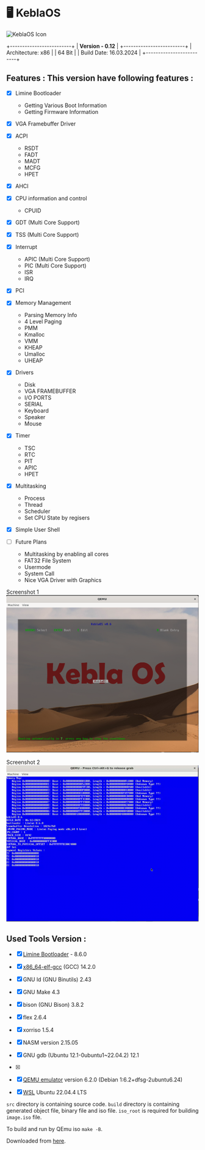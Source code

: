 # 🖥️ KeblaOS

![KeblaOS Icon](image/KeblaOS.png)


+-------------------------+
|      **Version - 0.12** |
+-------------------------+
| Architecture: x86       |
| 64 Bit                  |
| Build Date: 16.03.2024  |
+-------------------------+



## Features : This version have following features :

- [x] Limine Bootloader
    * Getting Various Boot Information
    * Getting Firmware Information

- [x] VGA Framebuffer Driver

- [x] ACPI
    * RSDT
    * FADT
    * MADT
    * MCFG
    * HPET

- [x] AHCI

- [x] CPU information and control
    * CPUID

- [x] GDT (Multi Core Support)
- [x] TSS (Multi Core Support)

- [x] Interrupt
    * APIC (Multi Core Support)
    * PIC (Multi Core Support)
    * ISR
    * IRQ

- [x] PCI

- [x] Memory Management
    * Parsing Memory Info
    * 4 Level Paging
    * PMM
    * Kmalloc
    * VMM
    * KHEAP
    * Umalloc
    * UHEAP

- [x] Drivers
    * Disk
    * VGA FRAMEBUFFER
    * I/O PORTS
    * SERIAL
    * Keyboard
    * Speaker
    * Mouse

- [x] Timer
    * TSC
    * RTC
    * PIT
    * APIC
    * HPET

- [x] Multitasking
    * Process
    * Thread
    * Scheduler
    * Set CPU State by regisers

- [x] Simple User Shell

- [ ] Future Plans
    * Multitasking by enabling all cores
    * FAT32 File System
    * Usermode
    * System Call
    * Nice VGA Driver with Graphics

Screenshot 1
![screenshot 1](./screenshot/screenshot_01.png)

Screenshot 2
![screenshot 2](./screenshot/keblaOS_0.7.gif)

## Used Tools Version :
- [x] [Limine Bootloader](https://github.com/limine-bootloader/limine) - 8.6.0
- [x] [x86_64-elf-gcc](https://wiki.osdev.org/GCC_Cross-Compiler) (GCC) 14.2.0
- [x] GNU ld (GNU Binutils) 2.43
- [x] GNU Make 4.3
- [x] bison (GNU Bison) 3.8.2
- [x] flex 2.6.4
- [x] xorriso 1.5.4
- [x] NASM version 2.15.05
- [x] GNU gdb (Ubuntu 12.1-0ubuntu1~22.04.2) 12.1
- [x] 
- [x] [QEMU emulator](https://www.qemu.org/) version 6.2.0 (Debian 1:6.2+dfsg-2ubuntu6.24)
- [x] [WSL](https://learn.microsoft.com/en-us/windows/wsl/install) Ubuntu 22.04.4 LTS





`src` directory is containing source code. `build` directory is containing generated object file, binary file and iso file. `iso_root` is required for building `image.iso` file.

To build and run by QEmu iso `make -B`.

Downloaded from [here](https://github.com/baponkar/KeblaOS).


